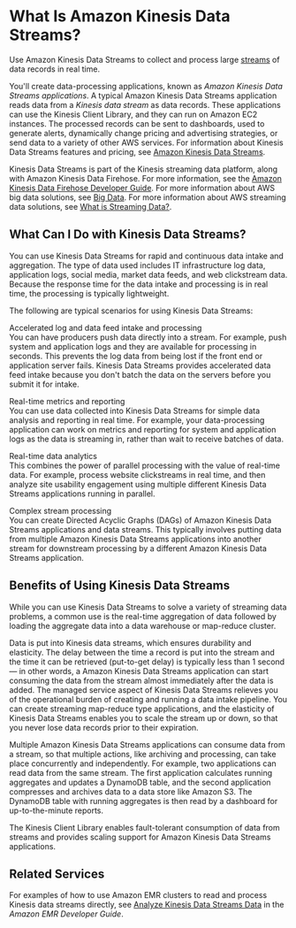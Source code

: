 # What Is Amazon Kinesis Data Streams?<a name="introduction"></a>

Use Amazon Kinesis Data Streams to collect and process large [streams](https://aws.amazon.com/streaming-data/) of data records in real time\.

You'll create data\-processing applications, known as *Amazon Kinesis Data Streams applications*\. A typical Amazon Kinesis Data Streams application reads data from a *Kinesis data stream* as data records\. These applications can use the Kinesis Client Library, and they can run on Amazon EC2 instances\. The processed records can be sent to dashboards, used to generate alerts, dynamically change pricing and advertising strategies, or send data to a variety of other AWS services\. For information about Kinesis Data Streams features and pricing, see [Amazon Kinesis Data Streams](https://aws.amazon.com/kinesis/streams/)\.

Kinesis Data Streams is part of the Kinesis streaming data platform, along with Amazon Kinesis Data Firehose\. For more information, see the [Amazon Kinesis Data Firehose Developer Guide](http://docs.aws.amazon.com/firehose/latest/dev/)\. For more information about AWS big data solutions, see [Big Data](https://aws.amazon.com/big-data/)\. For more information about AWS streaming data solutions, see [What is Streaming Data?](https://aws.amazon.com/streaming-data/)\.

## What Can I Do with Kinesis Data Streams?<a name="use-service-for-what"></a>

You can use Kinesis Data Streams for rapid and continuous data intake and aggregation\. The type of data used includes IT infrastructure log data, application logs, social media, market data feeds, and web clickstream data\. Because the response time for the data intake and processing is in real time, the processing is typically lightweight\.

The following are typical scenarios for using Kinesis Data Streams:

Accelerated log and data feed intake and processing  
You can have producers push data directly into a stream\. For example, push system and application logs and they are available for processing in seconds\. This prevents the log data from being lost if the front end or application server fails\. Kinesis Data Streams provides accelerated data feed intake because you don't batch the data on the servers before you submit it for intake\.

Real\-time metrics and reporting  
You can use data collected into Kinesis Data Streams for simple data analysis and reporting in real time\. For example, your data\-processing application can work on metrics and reporting for system and application logs as the data is streaming in, rather than wait to receive batches of data\.

Real\-time data analytics  
This combines the power of parallel processing with the value of real\-time data\. For example, process website clickstreams in real time, and then analyze site usability engagement using multiple different Kinesis Data Streams applications running in parallel\.

Complex stream processing  
You can create Directed Acyclic Graphs \(DAGs\) of Amazon Kinesis Data Streams applications and data streams\. This typically involves putting data from multiple Amazon Kinesis Data Streams applications into another stream for downstream processing by a different Amazon Kinesis Data Streams application\.

## Benefits of Using Kinesis Data Streams<a name="using-the-service"></a>

While you can use Kinesis Data Streams to solve a variety of streaming data problems, a common use is the real\-time aggregation of data followed by loading the aggregate data into a data warehouse or map\-reduce cluster\.

Data is put into Kinesis data streams, which ensures durability and elasticity\. The delay between the time a record is put into the stream and the time it can be retrieved \(put\-to\-get delay\) is typically less than 1 second — in other words, a Amazon Kinesis Data Streams application can start consuming the data from the stream almost immediately after the data is added\. The managed service aspect of Kinesis Data Streams relieves you of the operational burden of creating and running a data intake pipeline\. You can create streaming map\-reduce type applications, and the elasticity of Kinesis Data Streams enables you to scale the stream up or down, so that you never lose data records prior to their expiration\.

Multiple Amazon Kinesis Data Streams applications can consume data from a stream, so that multiple actions, like archiving and processing, can take place concurrently and independently\. For example, two applications can read data from the same stream\. The first application calculates running aggregates and updates a DynamoDB table, and the second application compresses and archives data to a data store like Amazon S3\. The DynamoDB table with running aggregates is then read by a dashboard for up\-to\-the\-minute reports\.

The Kinesis Client Library enables fault\-tolerant consumption of data from streams and provides scaling support for Amazon Kinesis Data Streams applications\.

## Related Services<a name="related-services"></a>

For examples of how to use Amazon EMR clusters to read and process Kinesis data streams directly, see [Analyze Kinesis Data Streams Data](http://docs.aws.amazon.com/emr/latest/DeveloperGuide/emr-kinesis.html) in the *Amazon EMR Developer Guide*\.